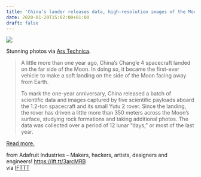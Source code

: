 ```yaml
---
title: 'China’s lander releases data, high-resolution images of the Moon'
date: 2020-01-20T15:02:00+01:00
draft: false
---
```


![](https://cdn-blog.adafruit.com/uploads/2020/01/20190111183501-1440x1058-1-600x441.jpeg)

Stunning photos via [Ars Technica](https://arstechnica.com/science/2020/01/chinas-far-side-lander-releases-data-high-resolution-images-of-the-moon/).

> A little more than one year ago, China’s Chang’e 4 spacecraft landed on the far side of the Moon. In doing so, it became the first-ever vehicle to make a soft landing on the side of the Moon facing away from Earth.
> 
> To mark the one-year anniversary, China released a batch of scientific data and images captured by five scientific payloads aboard the 1.2-ton spacecraft and its small Yutu 2 rover. Since the landing, the rover has driven a little more than 350 meters across the Moon’s surface, studying rock formations and taking additional photos. The data was collected over a period of 12 lunar “days,” or most of the last year.

[Read more.](https://arstechnica.com/science/2020/01/chinas-far-side-lander-releases-data-high-resolution-images-of-the-moon/)

  
  
from Adafruit Industries – Makers, hackers, artists, designers and engineers! https://ift.tt/3arcMRB  
via [IFTTT](https://ifttt.com/?ref=da&site=blogger)